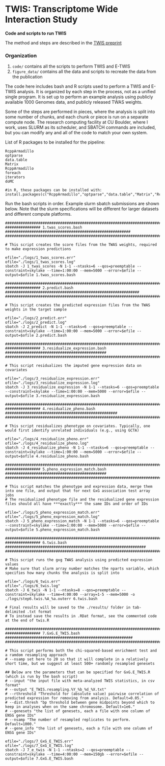 # TWIS: Transcriptome Wide Interaction Study
**Code and scripts to run TWIS**

The method and steps are described in the [TWIS preprint](https://doi.org/10.1101/2022.08.16.504187)


### Organization

1. `code/` contains all the scripts to perform TWIS and E-TWIS
2. `figure_data/` contains all the data and scripts to recreate the data from the publication

The code here includes bash and R scripts used to perform a TWIS and E-TWIS analysis. It is organized by each step in the process, not as a unified single program. It is set up to perform an example analysis using publicly available 1000 Genomes data, and publicly released TWAS weights.

Some of the steps are performed in pieces, where the analysis is split into some number of chunks, and each chunk or piece is run on a separate compute node. The research computing facility at CU Boulder, where I work, uses SLURM as its scheduler, and SBATCH commands are included, but you can modify any and all of the code to match your own system.


List of R packages to be installed for the pipeline:
```
RcppArmadillo
optparse
data.table
Matrix
RcppArmadillo
foreach
iterators
doMC

#in R, these packages can be installed with:
install.packages(c("RcppArmadillo","optparse","data.table","Matrix","RcppArmadillo","foreach","iterators","doMC"))
```

Run the bash scripts in order.  Example slurm sbatch submissions are shown below.
Note that the slurm specifications will be different for larger datasets and different compute platforms.

```
#############################################################################################
################ 1.twas_scores.bash #########################################################
#############################################################################################

# This script creates the score files from the TWAS weights, required to make expression predictions

efile="./logs/1_twas_scores.err"
ofile="./logs/1_twas_scores.log"
sbatch -J 1_twas_scores -N 1-1 --ntasks=6 --qos=preemptable --constraint=skylake --time=1:00:00 --mem=5000 --error=$efile --output=$ofile 1.twas_scores.bash 

#############################################################################################
################ 2.predict.bash #############################################################
#############################################################################################

# This script creates the predicted expression files from the TWAS weights in the target sample

efile="./logs/2_predict.err"
ofile="./logs/2_predict.log"
sbatch -J 2_predict -N 1-1 --ntasks=6 --qos=preemptable --constraint=skylake --time=1:00:00 --mem=5000 --error=$efile --output=$ofile 2.predict.bash 

#############################################################################################
################ 3.residualize_expression.bash ##############################################
#############################################################################################

# This script residualizes the imputed gene expression data on covariates

efile="./logs/3_residualize_expression.err"
ofile="./logs/3_residualize_expression.log"
sbatch -J 3_residualize_expression -N 1-1 --ntasks=6 --qos=preemptable --constraint=skylake --time=1:00:00 --mem=5000 --error=$efile --output=$ofile 3.residualize_expression.bash

#############################################################################################
################ 4.residualize_pheno.bash ###################################################
#############################################################################################

# This script residualizes phenotype on covariates. Typically, one would first identify unrelated individuals (e.g., using GCTA)

efile="./logs/4_residualize_pheno.err"
ofile="./logs/4_residualize_pheno.log"
sbatch -J 4_residualize_pheno -N 1-1 --ntasks=6 --qos=preemptable --constraint=skylake --time=1:00:00 --mem=5000 --error=$efile --output=$ofile 4.residualize_pheno.bash

#############################################################################################
################ 5.pheno_expression_match.bash ##############################################
#############################################################################################

# This script matches the phenotype and expression data, merge them into one file, and output that for next GxG association test array jobs
# The residualized phenotype file and the residualized gene expression files should all have ***exactly*** the same IDs and order of IDs

efile="./logs/5_pheno_expression_match.err"
ofile="./logs/5_pheno_expression_match.log"
sbatch -J 5_pheno_expression_match -N 1-1 --ntasks=6 --qos=preemptable --constraint=skylake --time=1:00:00 --mem=5000 --error=$efile --output=$ofile 5.pheno_expression_match.bash

#############################################################################################
################ 6.twis.bash ################################################################
#############################################################################################

# This script runs the gxg TWAS analysis using predicted expression values
# Make sure that slurm array number matches the nparts variable, which specifies how many chunks the analysis is split into

efile="./logs/6_twis.err"
ofile="./logs/6_twis.log"
sbatch -J 6_twis -N 1-1 --ntasks=8 --qos=preemptable --constraint=skylake --time=4:00:00 --array=1-5 --mem=5000 -o ./logs/step6.twis.%A_%a.outerr 6.twis.bash

# Final results will be saved to the ./results/ folder in tab-delimited .txt format
# To instead save the results in .RDat format, see the commented code at the end of twis.R

#############################################################################################
################ 7.GxG.E_TWIS.bash ##########################################################
#############################################################################################

# This script performs both the chi-squared-based enrichment test and a ramdom resampling approach
# --nsamp set here to 20 so that it will complete in a relatively short time, but we suggest at least 500+ randomly resampled genesets

## Below are the parameters that can be specified for GxG.E_TWIS.R (which is run by the bash script)
# --input "the input file with meta-analyzed TWIS statistics, in csv format"
# --output "E_TWIS.resampling.%Y_%b_%d_%X.txt"
# --rthreshold "Threshold for (absolute value) pairwise correlation of predicted expression for removing from analysis. Default=0.05."
# --dist.thresh "bp threshold between gene midpoints beyond which to keep in analyses when on the same chromosome. Default=1e6."
# --genesets "the list of genesets, each a file with one column of ENSG gene IDs"
# --nsamp "The number of resampled replicates to perform. Default=1000."
# --gene_info "the list of genesets, each a file with one column of ENSG gene IDs"

efile="./logs/7_GxG_E_TWIS.err"
ofile="./logs/7_GxG_E_TWIS.log"
sbatch -J 7_e_twis -N 1-1 --ntasks=2 --qos=preemptable --constraint=skylake --time=4:00:00 --mem=150gb --error=$efile --output=$ofile 7.GxG.E_TWIS.bash


```

